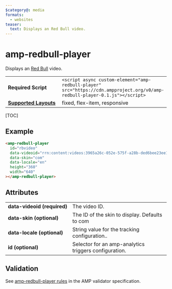 ```yaml
---
$category@: media
formats:
  - websites
teaser:
  text: Displays an Red Bull video.
---
```

<!---
Copyright 2019 The AMP HTML Authors. All Rights Reserved.

Licensed under the Apache License, Version 2.0 (the "License");
you may not use this file except in compliance with the License.
You may obtain a copy of the License at

      http://www.apache.org/licenses/LICENSE-2.0

Unless required by applicable law or agreed to in writing, software
distributed under the License is distributed on an "AS-IS" BASIS,
WITHOUT WARRANTIES OR CONDITIONS OF ANY KIND, either express or implied.
See the License for the specific language governing permissions and
limitations under the License.
-->

# amp-redbull-player

Displays an <a href="https://www.redbull.com/">Red Bull</a> video.

<table>
  <tr>
    <td width="40%"><strong>Required Script</strong></td>
    <td><code>&lt;script async custom-element="amp-redbull-player" src="https://cdn.ampproject.org/v0/amp-redbull-player-0.1.js">&lt;/script></code></td>
  </tr>
  <tr>
    <td class="col-fourty"><strong><a href="https://amp.dev/documentation/guides-and-tutorials/develop/style_and_layout/control_layout">Supported Layouts</a></strong></td>
    <td>fixed, flex-item, responsive</td>
  </tr>
</table>

[TOC]

## Example

```html
<amp-redbull-player
  id="rbvideo"
  data-videoid="rrn:content:videos:3965a26c-052e-575f-a28b-ded6bee23ee1:en-INT"
  data-skin="com"
  data-locale="en"
  height="360"
  width="640"
></amp-redbull-player>
```

## Attributes

<table>
  <tr>
    <td width="40%"><strong>data-videoid (required)</strong></td>
    <td>The video ID</a>.</td>
  </tr>
  <tr>
    <td width="40%"><strong>data-skin (optional)</strong></td>
    <td>The ID of the skin to display. Defaults to com</td>
  </tr>
  <tr>
    <td width="40%"><strong>data-locale (optional)</strong></td>
    <td>String value for the tracking configuration.</a>.</td>
  </tr>
  <tr>
    <td width="40%"><strong>id (optional)</strong></td>
    <td>Selector for an amp-analytics triggers configuration.</td>
  </tr>
</table>


## Validation

See [amp-redbull-player rules](https://github.com/ampproject/amphtml/blob/master/extensions/amp-redbull-player/validator-amp-player-player.protoascii) in the AMP validator specification.

